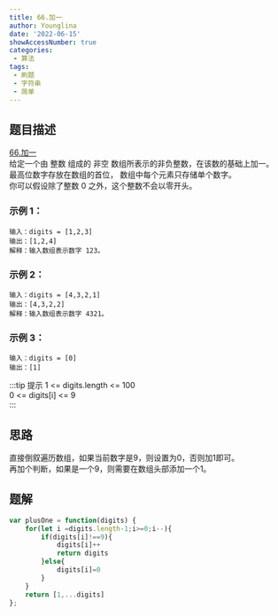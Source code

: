 ```yaml
---
title: 66.加一
author: Younglina
date: '2022-06-15'
showAccessNumber: true
categories:
 - 算法
tags:
 - 刷题
 - 字符串
 - 简单
--- 
```

## 题目描述
[66.加一](https://leetcode.cn/problems/plus-one/)  
 给定一个由 整数 组成的 非空 数组所表示的非负整数，在该数的基础上加一。  
最高位数字存放在数组的首位， 数组中每个元素只存储单个数字。  
你可以假设除了整数 0 之外，这个整数不会以零开头。  

### 示例 1：
```
输入：digits = [1,2,3]  
输出：[1,2,4]  
解释：输入数组表示数字 123。  
```

### 示例 2：
```
输入：digits = [4,3,2,1]  
输出：[4,3,2,2]  
解释：输入数组表示数字 4321。  
```

### 示例 3：
```
输入：digits = [0]  
输出：[1]  
```

:::tip 提示
1 <= digits.length <= 100  
0 <= digits[i] <= 9  
:::

## 思路
直接倒叙遍历数组，如果当前数字是9，则设置为0，否则加1即可。  
再加个判断，如果是一个9，则需要在数组头部添加一个1。  

## 题解
```javascript
var plusOne = function(digits) {
    for(let i =digits.length-1;i>=0;i--){
        if(digits[i]!==9){
            digits[i]++
            return digits
        }else{
            digits[i]=0
        }
    }
    return [1,...digits]
};
```

